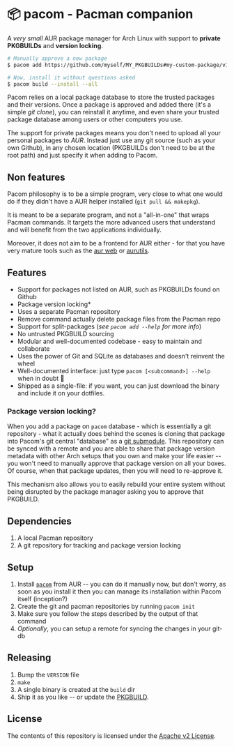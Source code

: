 # :package: pacom - Pacman companion

A _very small_ AUR package manager for Arch Linux with support to **private PKGBUILDs** and
**version locking**.

```sh
# Manually approve a new package
$ pacom add https://github.com/myself/MY_PKGBUILDs#my-custom-package/v1.0/PKGBUILD

# Now, install it without questions asked
$ pacom build --install --all
```

Pacom relies on a local package database to store the trusted packages and their versions. Once a
package is approved and added there (it's a simple _git clone_), you can reinstall it anytime, and
even share your trusted package database among users or other computers you use.

The support for private packages means you don't need to upload all your personal packages to _AUR_.
Instead just use any git source (such as your own Github), in any chosen location (PKGBUILDs don't
need to be at the root path) and just specify it when adding to Pacom.

## Non features

Pacom philosophy is to be a simple program, very close to what one would do if they didn't have a
AUR helper installed (`git pull && makepkg`).

It is meant to be a separate program, and not a "all-in-one" that wraps Pacman commands. It targets
the more advanced users that understand and will benefit from the two applications individually.

Moreover, it does not aim to be a frontend for AUR either - for that you have very mature tools such
as the [aur web][aur-web] or [aurutils][aurutils].

## Features

* Support for packages not listed on AUR, such as PKGBUILDs found on Github
* Package version locking\*
* Uses a separate Pacman repository
* Remove command actually delete package files from the Pacman repo
* Support for split-packages (_see `pacom add --help` for more info_)
* No untrusted PKGBUILD sourcing
* Modular and well-documented codebase - easy to maintain and collaborate
* Uses the power of Git and SQLite as databases and doesn't reinvent the wheel
* Well-documented interface: just type `pacom [<subcommand>] --help` when in doubt :memo:
* Shipped as a single-file: if you want, you can just download the binary and include it on your
  dotfiles.

### Package version locking?

When you add a package on `pacom` database - which is essentially a git repository - what it
actually does behind the scenes is cloning that package into Pacom's git central "database" as a
[git submodule][git-submodule]. This repository can be synced with a remote and you are able to
share that package version metadata with other Arch setups that you own and make your life easier --
you won't need to manually approve that package version on all your boxes. Of course, when that
package updates, then you will need to re-approve it.

This mechanism also allows you to easily rebuild your entire system without being disrupted by the
package manager asking you to approve that PKGBUILD.

## Dependencies

1. A local Pacman repository
2. A git repository for tracking and package version locking

## Setup

1. Install [`pacom`][pacom-aur] from AUR -- you can do it manually now, but don't worry, as soon as
   you install it then you can manage its installation within Pacom itself (inception?)
2. Create the git and pacman repositories by running `pacom init`
3. Make sure you follow the steps described by the output of that command
4. _Optionally_, you can setup a remote for syncing the changes in your git-db

## Releasing

1. Bump the `VERSION` file
2. `make`
3. A single binary is created at the `build` dir
4. Ship it as you like -- or update the [PKGBUILD][pacom-aur].

## License

The contents of this repository is licensed under the [Apache v2 License](LICENSE).

[aur-web]: https://aur.archlinux.org/
[aurutils]: https://github.com/AladW/aurutils
[git-submodule]: https://git-scm.com/book/en/v2/Git-Tools-Submodules
[pacom-aur]: https://aur.archlinux.org/packages/pacom/
